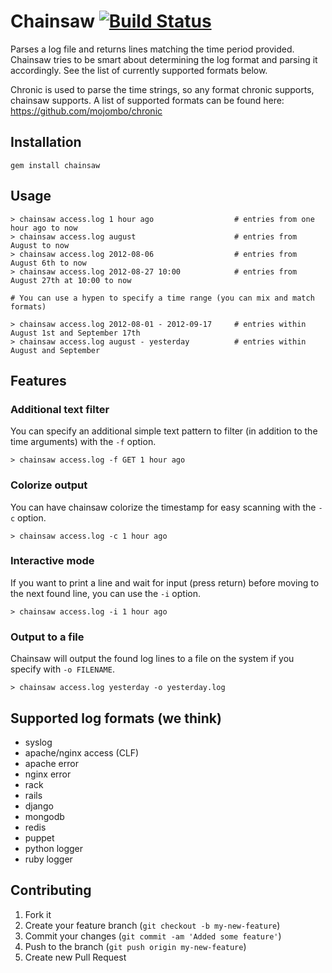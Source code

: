 # Chainsaw [![Build Status](https://secure.travis-ci.org/blahed/chainsaw.png)](http://travis-ci.org/blahed/chainsaw)


Parses a log file and returns lines matching the time period provided. Chainsaw tries to be smart about determining the log format and parsing it accordingly. See the list of currently supported formats below.

Chronic is used to parse the time strings, so any format chronic
supports, chainsaw supports. A list of supported formats can
be found here: https://github.com/mojombo/chronic

## Installation
    
    gem install chainsaw

## Usage

    > chainsaw access.log 1 hour ago                  # entries from one hour ago to now
    > chainsaw access.log august                      # entries from August to now
    > chainsaw access.log 2012-08-06                  # entries from August 6th to now
    > chainsaw access.log 2012-08-27 10:00            # entries from August 27th at 10:00 to now

    # You can use a hypen to specify a time range (you can mix and match formats)

    > chainsaw access.log 2012-08-01 - 2012-09-17     # entries within August 1st and September 17th
    > chainsaw access.log august - yesterday          # entries within August and September

## Features

### Additional text filter

You can specify an additional simple text pattern to filter (in addition to the time arguments) with the `-f` option.

    > chainsaw access.log -f GET 1 hour ago

### Colorize output

You can have chainsaw colorize the timestamp for easy scanning with the `-c` option.

    > chainsaw access.log -c 1 hour ago
    
### Interactive mode

If you want to print a line and wait for input (press return) before moving to the next found line, you can use the `-i` option.
    
    > chainsaw access.log -i 1 hour ago
    
### Output to a file

Chainsaw will output the found log lines to a file on the system if you specify with `-o FILENAME`.

    > chainsaw access.log yesterday -o yesterday.log
    
## Supported log formats (we think)

* syslog
* apache/nginx access (CLF)
* apache error
* nginx error
* rack
* rails
* django
* mongodb
* redis
* puppet
* python logger
* ruby logger

## Contributing

1. Fork it
2. Create your feature branch (`git checkout -b my-new-feature`)
3. Commit your changes (`git commit -am 'Added some feature'`)
4. Push to the branch (`git push origin my-new-feature`)
5. Create new Pull Request
